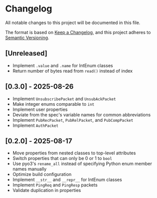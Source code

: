 # Changelog

All notable changes to this project will be documented in this file.

The format is based on [Keep a Changelog](https://keepachangelog.com/en/1.1.0/),
and this project adheres to [Semantic Versioning](https://semver.org/spec/v2.0.0.html).

## [Unreleased]

- Implement `.value` and `.name` for IntEnum classes
- Return number of bytes read from `read()` instead of index

## [0.3.0] - 2025-08-26

- Implement `UnsubscribePacket` and `UnsubAckPacket`
- Make integer enums comparable to `int`
- Implement user properties
- Deviate from the spec's variable names for common abbreviations
- Implement `PubRecPacket`, `PubRelPacket`, and `PubCompPacket`
- Implement `AuthPacket`

## [0.2.0] - 2025-08-17

- Move properties from nested classes to top-level attributes
- Switch properties that can only be 0 or 1 to `bool`
- Use pyo3's `rename_all` instead of specifying Python enum member names manually
- Optimize build configuration
- Implement `__str__` and `__repr__` for IntEnum classes
- Implement `PingReq` and `PingResp` packets
- Validate duplication in properties
